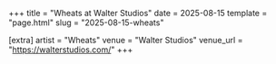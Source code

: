 +++
title = "Wheats at Walter Studios"
date = 2025-08-15
template = "page.html"
slug = "2025-08-15-wheats"

[extra]
artist = "Wheats"
venue = "Walter Studios"
venue_url = "https://walterstudios.com/"
+++
